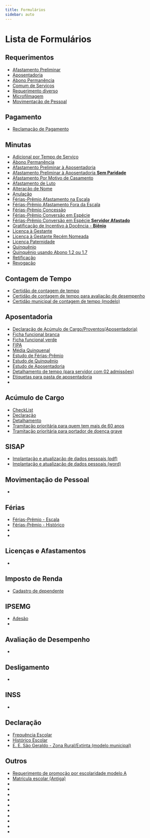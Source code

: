 ```yaml
---
title: Formulários
sidebar: auto
---
```



# Lista de Formulários

## Requerimentos
+ [Afastamento Preliminar](./arquivos/requerimentos/requerimento_afastamento_preliminar.odt)
+ [Aposentadoria](./arquivos/requerimentos/requerimento_aposentadoria.odt) 
+ [Abono Permanência](./arquivos/requerimentos/requerimento_abono_permanencia.odt)
+ [Comum de Serviços](./arquivos/requerimentos/requerimento_comum_servicos.odt) 
+ [Requerimento diverso](./arquivos/requerimentos/requerimento_diverso.odt)
+ [Microfilmagem](./arquivos/requerimentos/requerimento_microfilmagem.odt) 
+ [Movimentação de Pessoal](./arquivos/requerimentos/requerimento_movimentacao_pessoal.pdf)



## Pagamento

+ [Reclamação de Pagamento](./arquivos/reclamacao_pagamento.odt)


## Minutas
+ [Adicional por Tempo de Serviço](./arquivos/minutas/minuta_adicional_tempo_servico.doc)
+ [Abono Permanência](./arquivos/minutas/minuta_abono_permanencia.doc)
+ [Afastamento Preliminar à Aposentadoria](./arquivos/minutas/minuta_afastamento_preliminar.doc)
+ [Afastamento Preliminar à Aposentadoria **Sem Paridade**](./arquivos/minutas/minuta_afastamento_preliminar_sem_paridade.doc)
+ [Afastamento Por Motivo de Casamento](./arquivos/minutas/minuta_afastamento_casamento.doc) 
+ [Afastamento de Luto](./arquivos/minutas/minuta_afastamento_luto.doc) 
+ [Alteração de Nome](./arquivos/minutas/minuta_alteracao_nome.doc)
+ [Anulação](./arquivos/minutas/minuta_anulacao.doc)
+ [Férias-Prêmio Afastamento na Escala](./arquivos/minutas/minuta_ferias_premio_afastamento_escala.docx)
+ [Férias-Prêmio Afastamento Fora da Escala](./arquivos/minutas/minuta_ferias_premio_afastamento_fora_escala.docx)
+ [Férias-Prêmio Concessão](./arquivos/minutas/minuta_ferias_premio_concessao.docx)
+ [Férias-Prêmio Conversão em Espécie](./arquivos/minutas/minuta_ferias_premio_conversao_especie.doc)
+ [Férias-Prêmio Conversão em Espécie **Servidor Afastado**](./arquivos/minutas/minuta_ferias_premio_conversao_especie_servidor_afastado.doc) 
+ [Gratificação de Incentivo à Docência - **Biênio**](./arquivos/minutas/minuta_bienio.doc)
+ [Licença à Gestante](./arquivos/minutas/minuta_licenca_gestante.doc)
+ [Licença à Gestante Recém Nomeada](./arquivos/minutas/minuta_licenca_gestante_recem_nomeada.doc)
+ [Licença Paternidade](./arquivos/minutas/minuta_licenca_paternidade.doc) 
+ [Quinquênio](./arquivos/minutas/minuta_quinquenio.doc)
+ [Quinquênio usando Abono 1.2 ou 1.7](./arquivos/minutas/minuta_quinquenio_com_1.2_e_1.7.doc)
+ [Retificação](./arquivos/minutas/minuta_retificacao.doc) 
+ [Revogação](./arquivos/minutas/minuta_revogacao.doc)




<pl-button color="primary"/>

## Contagem de Tempo

+ [Certidão de contagem de tempo](./arquivos/contagem_tempo/contagem_tempo.ods) 
+ [Certidão de contagem de tempo para avaliação de desempenho](./arquivos/contagem_tempo/contagem_tempo.ods) 
+ [Certidão municipal de contagem de tempo (modelo)](./arquivos/contagem_tempo/contagem_tempo_certidao_municipal_modelo.odt) 


## Aposentadoria
+ [Declaração de Acúmulo de Cargo/Proventos(Aposentadoria)](./arquivos/aposentadoria/declaracao_acumulo_cargos_proventos.odt)
+ [Ficha funcional branca](./arquivos/aposentadoria/ficha_funcional_branca.ods)
+ [Ficha funcional verde](./arquivos/aposentadoria/ficha_funcional_verde.ods)
+ [FIPA](./arquivos/aposentadoria/fipa.ods)
+ [Média Quinquenal](./arquivos/aposentadoria/media_quinquenal.ods)
+ [Estudo de Férias-Prêmio](./arquivos/aposentadoria/estudo_ferias_premio.ods)
+ [Estudo de Quinquênio](./arquivos/aposentadoria/estudo_quinquenio.ods)
+ [Estudo de Aposentadoria](./arquivos/aposentadoria/estudo_aposentadoria.ods)
+ [Detalhamento de tempo (para servidor com 02 admissões)](./arquivos/aposentadoria/detalhamento_tempo.ods)
+ [Etiquetas para pasta de aposentadoria](./arquivos/aposentadoria/etiquetas_pasta_aposentadoria.ods)
+ [](./arquivos/aposentadoria/)



## Acúmulo de Cargo
+ [CheckList](./arquivos/acumulo_cargo/acumulo_cargo_checklist.odt)
+ [Declaração](./arquivos/acumulo_cargo/acumulo_cargo_declaracao.odt)
+ [Detalhamento](./arquivos/acumulo_cargo/acumulo_cargo_detalhamento.odt)
+ [Tramitação prioritária para quem tem mais de 60 anos](./arquivos/acumulo_cargo/acumulo_cargo_tramitacao_prioritaria_mais_60_anos.odt)
+ [Tramitação prioritária para portador de doença grave](./arquivos/acumulo_cargo/acumulo_cargo_tramitacao_prioritaria_portador_doenca_grave.odt)


## SISAP
+ [Implantação e atualização de dados pessoais (pdf)](./arquivos/sisap/sisap_implantacao_atualizacao_dados_pessoais.pdf)
+ [Implantação e atualização de dados pessoais (word)](./arquivos/sisap/sisap_implantacao_atualizacao_dados_pessoais.odt)


## Movimentação de Pessoal
   + 

## Férias
+ [Férias-Prêmio - Escala](./arquivos/ferias/ferias_premio_escala.odt)
+ [Férias-Prêmio - Histórico](./arquivos/ferias/ferias_premio_historico.odt)
+ [](./arquivos/ferias/)
+ [](./arquivos/ferias/)

## Licenças e Afastamentos
   + 

## Imposto de Renda
+ [Cadastro de dependente](./arquivos/imposto_renda_cadastro_dependente.odt)

## IPSEMG
+ [Adesão](./arquivos/ipsemg/ipsemg_adesao.ods)
+ [](./arquivos/ipsemg/)

## Avaliação de Desempenho
   + 

## Desligamento
   + 

## INSS
   +

## Declaração
+ [Frequência Escolar](./arquivos/declaracao/declaracao_frequencia.odt)
+ [Histórico Escolar](./arquivos/declaracao/declaracao_historico.odt)
+ [E. E. São Geraldo - Zona Rural/Extinta (modelo municipal)](./arquivos/declaracao/declaracao_escola_sao_geraldo_zona_rural_modelo.odt)

## Outros
+ [Requerimento de promoção por escolaridade modelo A](./arquivos/requerimentos/requerimento_promocao_escolaridade_modelo_a.pdf)
+ [Matrícula escolar (Antiga)](./arquivos/matricula_escolar.pdf)
+ [](./arquivos/)
+ [](./arquivos/)
+ [](./arquivos/)
+ [](./arquivos/)
+ [](./arquivos/)
+ [](./arquivos/)
+ [](./arquivos/)
+ [](./arquivos/)
+ [](./arquivos/)
+ [](./arquivos/)